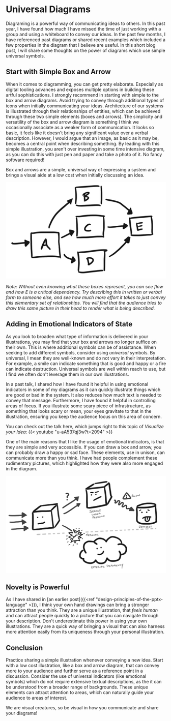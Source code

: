 # Universal Diagrams


Diagraming is a powerful way of communicating ideas to others. In this past year, I have found how much I have missed the time of just working with a group and using a whiteboard to convey our ideas. In the past few months, I have referenced past diagrams or shared recent examples which included a few properties in the diagram that I believe are useful. In this short blog post, I will share some thoughts on the power of diagrams which use simple universal symbols.

## Start with Simple Box and Arrow

When it comes to diagramming, you can get pretty elaborate. Especially as digital tooling advances and exposes multiple options in building these artful sophistications. I strongly recommend in starting with simple to the box and arrow diagrams. Avoid trying to convey through additional types of icons when initially communicating your ideas. Architecture of our systems is illustrated through their relationships of entities, which can be achieved through these two simple elements (boxes and arrows). The simplicity and versatility of the box and arrow diagram is something I think we occasionally associate as a weaker form of communication. It looks so basic, it feels like it doesn't bring any significant value over a verbal description. However, I would argue that an image, as basic as it may be, becomes a central point when describing something. By leading with this simple illustration, you aren't over investing in some time intensive diagram, as you can do this with just pen and paper and take a photo of it. No fancy software required!

Box and arrows are a simple, universal way of expressing a system and brings a visual aide at a low cost when initially discussing an idea.

![Box and Arrow](box-arrow.png)

_Note: Without even knowing what these boxes represent, you can see flow and how E is a critical dependency. Try describing this in written or verbal form to someone else, and see how much more effort it takes to just convey this elementary set of relationships. You will find that the audience tries to draw this same picture in their head to render what is being described._

## Adding in Emotional Indicators of State

As you look to broaden what type of information is delivered in your illustrations, you may find that your box and arrows no longer suffice on their own. This is where additional symbols can be of assistance. When seeking to add different symbols, consider using _universal_ symbols. By universal, I mean they are well-known and do not vary in their interpretation. For example, a smile can indicate something that is good and happy or a fire can indicate destruction. Universal symbols are well within reach to use, but I find we often don't leverage them in our own illustrations.

In a past talk, I shared how I have found it helpful in using emotional indicators in some of my diagrams as it can quickly illustrate things which are good or bad in the system. It also reduces how much text is needed to convey that message. Furthermore, I have found it helpful in controlling areas of focus. If you illustrate some scary piece of infrastructure, as something that looks scary or mean, your eyes gravitate to that in the illustration, ensuring you keep the audience focus on this area of concern. 

You can check out the talk here, which jumps right to this topic of _Visualize your Idea_:
{{< youtube "u-aA537qj3w?t=2094" >}}

One of the main reasons that I like the usage of emotional indicators, is that they are simple and very accessible. If you can draw a box and arrow, you can probably draw a happy or sad face. These elements, use in unison, can communicate more than you think. I have had people complement these rudimentary pictures, which highlighted how they were also more engaged in the diagram.

![Emotional Indicators](emotional-indicators.png)

## Novelty is Powerful

As I have shared in [an earlier post]({{<ref "design-principles-of-the-pptx-language" >}}), I think your own hand drawings can bring a stronger attraction than you think. They are a unique illustration, that _feels human_ and can attract people quickly to a picture that you can navigate through your description. Don't underestimate this power in using your own illustrations. They are a quick way of bringing a visual that can also harness more attention easily from its uniqueness through your personal illustration.

## Conclusion

Practice sharing a simple illustration whenever conveying a new idea. Start with a low cost illustration, like a box and arrow diagram, that can convey more to your audience and further serve as a reference point in a discussion. Consider the use of universal indicators (like emotional symbols) which do not require extensive textual descriptions, as the it can be understood from a broader range of backgrounds. These unique elements can attract attention to areas, which can naturally guide your audience to areas of interest. 

We are visual creatures, so be visual in how you communicate and share your diagrams!
